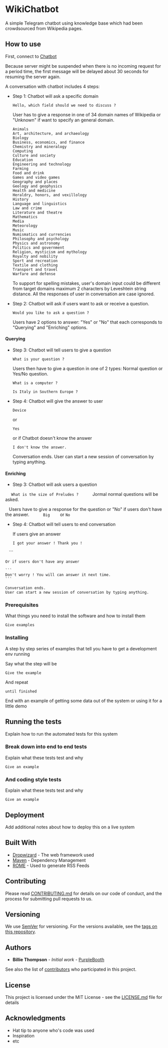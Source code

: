 # WikiChatbot

A simple Telegram chatbot using knowledge base which had been crowdsourced from Wikipedia pages.

## How to use
First, connect to  [Chatbot](http://t.me/nlpproject_bot)

Because server might be suspended when there is no incoming request for a period time, the first message will be delayed about 30 seconds for resuming the server again.

A conversation with chatbot includes 4 steps:
* Step 1: Chatbot will ask a specific domain
  
    ```
    Hello, which field should we need to discuss ?
    ```
    User has to give a response in one of 34 domain names of Wikipedia or "Unknown" if want to specify an general domain.
    ```
    Animals
    Art, architecture, and archaeology
    Biology
    Business, economics, and finance
    Chemistry and mineralogy
    Computing
    Culture and society
    Education
    Engineering and technology
    Farming
    Food and drink
    Games and video games
    Geography and places
    Geology and geophysics
    Health and medicine
    Heraldry, honors, and vexillology
    History
    Language and linguistics
    Law and crime
    Literature and theatre
    Mathematics
    Media
    Meteorology
    Music
    Numismatics and currencies
    Philosophy and psychology
    Physics and astronomy
    Politics and government
    Religion, mysticism and mythology
    Royalty and nobility
    Sport and recreation
    Textile and clothing
    Transport and travel
    Warfare and defense
    ```
    
    To support for spelling mistakes, user's domain input could be different from target domains maximum 2 characters by Leveshtein string distance. All the responses of user in conversation are case ignored.

* Step 2: Chatbot will ask if users want to ask or receive a question.

    ```
    Would you like to ask a question ?
    ```
    
    Users have 2 options to answer: "Yes" or "No" that each corresponds to "Querying" and "Enriching" options.

#### Querying
* Step 3: Chatbot will tell users to give a question

  ```
  What is your question ?
  ```
  
  Users then have to give a question in one of 2 types: Normal question or Yes/No question.
  
  ```
  What is a computer ?
  ```
  
  ```
  Is Italy in Southern Europe ?
  ```
  
* Step 4: Chatbot will give the answer to user
  
    ```
    Device
    ```
    
    or 
    
    ```
    Yes
    ```
    
    or if Chatbot doesn't know the answer
    
    ```
    I don't know the answer.
    ```
    
    Conversation ends. 
    User can start a new session of conversation by typing anything.

#### Enriching
* Step 3: Chatbot will ask users a question  

    ```
    What is the size of Preludes ?
    ```
    Jormal normal questions will be asked.
    
    Users have to give a response for the question or "No" if users don't have the answer.
    ```
    Big
    ```
    or 
    ```
    No
    ```
    
* Step 4: Chatbot will tell users to end conversation
    
    If users give an answer

    ```
    I got your answer ! Thank you !
    ```
    
    Or if users don't have any answer

    ```
    Don't worry ! You will can answer it next time.
    ```
    
    Conversation ends. 
    User can start a new session of conversation by typing anything.
    
### Prerequisites

What things you need to install the software and how to install them

```
Give examples
```

### Installing

A step by step series of examples that tell you have to get a development env running

Say what the step will be

```
Give the example
```

And repeat

```
until finished
```

End with an example of getting some data out of the system or using it for a little demo

## Running the tests

Explain how to run the automated tests for this system

### Break down into end to end tests

Explain what these tests test and why

```
Give an example
```

### And coding style tests

Explain what these tests test and why

```
Give an example
```

## Deployment

Add additional notes about how to deploy this on a live system

## Built With

* [Dropwizard](http://www.dropwizard.io/1.0.2/docs/) - The web framework used
* [Maven](https://maven.apache.org/) - Dependency Management
* [ROME](https://rometools.github.io/rome/) - Used to generate RSS Feeds

## Contributing

Please read [CONTRIBUTING.md](https://gist.github.com/PurpleBooth/b24679402957c63ec426) for details on our code of conduct, and the process for submitting pull requests to us.

## Versioning

We use [SemVer](http://semver.org/) for versioning. For the versions available, see the [tags on this repository](https://github.com/your/project/tags). 

## Authors

* **Billie Thompson** - *Initial work* - [PurpleBooth](https://github.com/PurpleBooth)

See also the list of [contributors](https://github.com/your/project/contributors) who participated in this project.

## License

This project is licensed under the MIT License - see the [LICENSE.md](LICENSE.md) file for details

## Acknowledgments

* Hat tip to anyone who's code was used
* Inspiration
* etc

